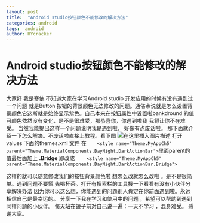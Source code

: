 ```yaml
---
layout: post
title:  "Android studio按钮颜色不能修改的解决方法"
categories: android
tags:  android
author: HYcracker
---
```

# Android studio按钮颜色不能修改的解决方法

大家好 我是寒依 
不知道大家在学习Android studio 开发应用的时候有没有遇到过一个问题
就是Button 按钮的背景颜色无法修改的问题。通俗点说就是怎么设置背景颜色它这斯就是始终显示紫色。自己本来在按钮属性中设置啦bankdround 的值可颜色依然没有变化，是不是很难受，那恭喜你，你遇到啦我 我将让你不在难受。
当然我能提出这样一个问题说明我是遇到啦， 好像有点废话啦。
那下面就介绍一下怎么解决。不废话啦直接上教程。看下图
![在这里插入图片描述](https://img-blog.csdnimg.cn/2d5c7537a6424d3ca7f1022974152737.png?x-oss-process=image/watermark,type_d3F5LXplbmhlaQ,shadow_50,text_Q1NETiBA5a-S5L6d56eR5oqA,size_20,color_FFFFFF,t_70,g_se,x_16)
打开 values 下面的themes.xml  文件  在`    <style name="Theme.MyAppCh5" parent="Theme.MaterialComponents.DayNight.DarkActionBar">`里面parent的值最后面加上     **.Bridge**
即改成
`    <style name="Theme.MyAppCh5" parent="Theme.MaterialComponents.DayNight.DarkActionBar.Bridge">`

这样的就可以随意修改我们的按钮背景颜色啦 想怎么改就怎么改啦 。是不是很简单。遇到问题不要慌 先喝杯茶。打开有搜索栏的工具搜一下看看有没有小伙伴分享解决办法 因为你可以这么想，你能遇到的问题别人肯定在你前面遇到啦。永远相信自己是最幸运的。
分享一下我在学习和使用中的问题 ，希望可以帮助到遇到同样问题的小伙伴。
每天站在镜子前对自己说一遍：一天不学习 ，混身难受。
感谢大家。

